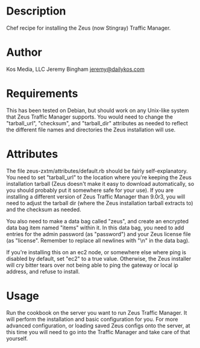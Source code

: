 Description
===========

Chef recipe for installing the Zeus (now Stingray) Traffic Manager.

Author
======
Kos Media, LLC
Jeremy Bingham <jeremy@dailykos.com>

Requirements
============

This has been tested on Debian, but should work on any Unix-like system that Zeus Traffic Manager supports. You would need to change the "tarball_url", "checksum", and "tarball_dir" attributes as needed to reflect the different file names and directories the Zeus installation will use.

Attributes
==========

The file zeus-zxtm/attributes/default.rb should be fairly self-explanatory. You need to set "tarball_url" to the location where you're keeping the Zeus installation tarball (Zeus doesn't make it easy to download automatically, so you should probably put it somewhere safe for your use). If you are installing a different version of Zeus Traffic Manager than 9.0r3, you will need to adjust the tarball dir (where the Zeus installation tarball extracts to) and the checksum as needed.

You also need to make a data bag called "zeus", and create an encrypted data bag item named "items" within it. In this data bag, you need to add entries for the admin password (as "password") and your Zeus license file (as "license". Remember to replace all newlines with "\n" in the data bag).

If you're installing this on an ec2 node, or somewhere else where ping is disabled by default, set "ec2" to a true value. Otherwise, the Zeus installer will cry bitter tears over not being able to ping the gateway or local ip address, and refuse to install.

Usage
=====

Run the cookbook on the server you want to run Zeus Traffic Manager. It will perform the installation and basic configuration for you. For more advanced configuration, or loading saved Zeus configs onto the server, at this time you will need to go into the Traffic Manager and take care of that yourself.
